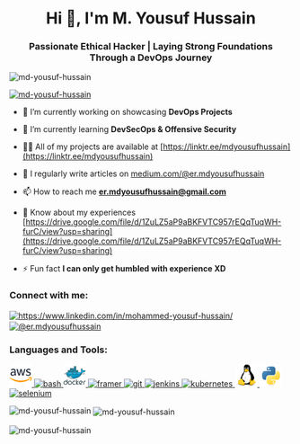 <h1 align="center">Hi 👋, I'm M. Yousuf Hussain</h1>
<h3 align="center">Passionate Ethical Hacker | Laying Strong Foundations Through a DevOps Journey</h3>

<p align="left"> <img src="https://komarev.com/ghpvc/?username=md-yousuf-hussain&label=Profile%20views&color=0e75b6&style=flat" alt="md-yousuf-hussain" /> </p>

<p align="left"> <a href="https://github.com/ryo-ma/github-profile-trophy"><img src="https://github-profile-trophy.vercel.app/?username=md-yousuf-hussain" alt="md-yousuf-hussain" /></a> </p>

- 🔭 I’m currently working on showcasing **DevOps Projects**

- 🌱 I’m currently learning **DevSecOps & Offensive Security**

- 👨‍💻 All of my projects are available at [https://linktr.ee/mdyousufhussain](https://linktr.ee/mdyousufhussain)

- 📝 I regularly write articles on [medium.com/@er.mdyousufhussain](medium.com/@er.mdyousufhussain)

- 📫 How to reach me **er.mdyousufhussain@gmail.com**

- 📄 Know about my experiences [https://drive.google.com/file/d/1ZuLZ5aP9aBKFVTC957rEQqTuqWH-furC/view?usp=sharing](https://drive.google.com/file/d/1ZuLZ5aP9aBKFVTC957rEQqTuqWH-furC/view?usp=sharing)

- ⚡ Fun fact **I can only get humbled with experience XD**

<h3 align="left">Connect with me:</h3>
<p align="left">
<a href="https://linkedin.com/in/https://www.linkedin.com/in/mohammed-yousuf-hussain/" target="blank"><img align="center" src="https://raw.githubusercontent.com/rahuldkjain/github-profile-readme-generator/master/src/images/icons/Social/linked-in-alt.svg" alt="https://www.linkedin.com/in/mohammed-yousuf-hussain/" height="30" width="40" /></a>
<a href="https://medium.com/@er.mdyousufhussain" target="blank"><img align="center" src="https://raw.githubusercontent.com/rahuldkjain/github-profile-readme-generator/master/src/images/icons/Social/medium.svg" alt="@er.mdyousufhussain" height="30" width="40" /></a>
</p>

<h3 align="left">Languages and Tools:</h3>
<p align="left"> <a href="https://aws.amazon.com" target="_blank" rel="noreferrer"> <img src="https://raw.githubusercontent.com/devicons/devicon/master/icons/amazonwebservices/amazonwebservices-original-wordmark.svg" alt="aws" width="40" height="40"/> </a> <a href="https://www.gnu.org/software/bash/" target="_blank" rel="noreferrer"> <img src="https://www.vectorlogo.zone/logos/gnu_bash/gnu_bash-icon.svg" alt="bash" width="40" height="40"/> </a> <a href="https://www.docker.com/" target="_blank" rel="noreferrer"> <img src="https://raw.githubusercontent.com/devicons/devicon/master/icons/docker/docker-original-wordmark.svg" alt="docker" width="40" height="40"/> </a> <a href="https://www.framer.com/" target="_blank" rel="noreferrer"> <img src="https://www.vectorlogo.zone/logos/framer/framer-icon.svg" alt="framer" width="40" height="40"/> </a> <a href="https://git-scm.com/" target="_blank" rel="noreferrer"> <img src="https://www.vectorlogo.zone/logos/git-scm/git-scm-icon.svg" alt="git" width="40" height="40"/> </a> <a href="https://www.jenkins.io" target="_blank" rel="noreferrer"> <img src="https://www.vectorlogo.zone/logos/jenkins/jenkins-icon.svg" alt="jenkins" width="40" height="40"/> </a> <a href="https://kubernetes.io" target="_blank" rel="noreferrer"> <img src="https://www.vectorlogo.zone/logos/kubernetes/kubernetes-icon.svg" alt="kubernetes" width="40" height="40"/> </a> <a href="https://www.linux.org/" target="_blank" rel="noreferrer"> <img src="https://raw.githubusercontent.com/devicons/devicon/master/icons/linux/linux-original.svg" alt="linux" width="40" height="40"/> </a> <a href="https://www.python.org" target="_blank" rel="noreferrer"> <img src="https://raw.githubusercontent.com/devicons/devicon/master/icons/python/python-original.svg" alt="python" width="40" height="40"/> </a> <a href="https://www.selenium.dev" target="_blank" rel="noreferrer"> <img src="https://raw.githubusercontent.com/detain/svg-logos/780f25886640cef088af994181646db2f6b1a3f8/svg/selenium-logo.svg" alt="selenium" width="40" height="40"/> </a> </p>

<p><img align="left" src="https://github-readme-stats.vercel.app/api/top-langs?username=md-yousuf-hussain&show_icons=true&locale=en&layout=compact" alt="md-yousuf-hussain" /></p>

<p>&nbsp;<img align="center" src="https://github-readme-stats.vercel.app/api?username=md-yousuf-hussain&show_icons=true&locale=en" alt="md-yousuf-hussain" /></p>

<p><img align="center" src="https://github-readme-streak-stats.herokuapp.com/?user=md-yousuf-hussain&" alt="md-yousuf-hussain" /></p>
